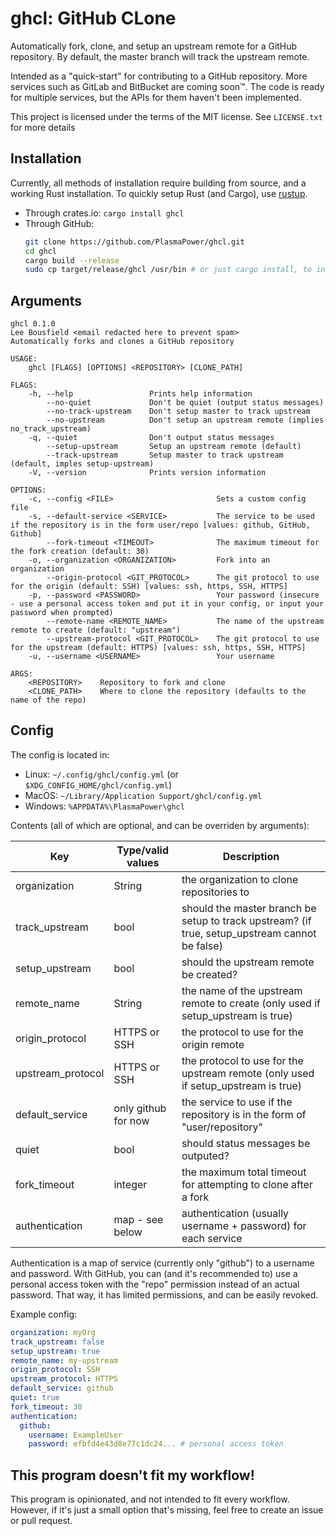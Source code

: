 # ghcl: GitHub CLone

Automatically fork, clone, and setup an upstream remote for a GitHub repository. By default, the master branch will track the upstream remote.

Intended as a "quick-start" for contributing to a GitHub repository.
More services such as GitLab and BitBucket are coming soon™. The code is ready for multiple services, but the APIs for them haven't been implemented.

This project is licensed under the terms of the MIT license. See `LICENSE.txt` for more details

## Installation

Currently, all methods of installation require building from source, and a working Rust installation.
To quickly setup Rust (and Cargo), use [rustup](https://rustup.rs).

- Through crates.io: `cargo install ghcl`
- Through GitHub:
  ```sh
  git clone https://github.com/PlasmaPower/ghcl.git
  cd ghcl
  cargo build --release
  sudo cp target/release/ghcl /usr/bin # or just cargo install, to install for just your user
  ```

## Arguments

```
ghcl 0.1.0
Lee Bousfield <email redacted here to prevent spam>
Automatically forks and clones a GitHub repository

USAGE:
    ghcl [FLAGS] [OPTIONS] <REPOSITORY> [CLONE_PATH]

FLAGS:
    -h, --help                 Prints help information
        --no-quiet             Don't be quiet (output status messages)
        --no-track-upstream    Don't setup master to track upstream
        --no-upstream          Don't setup an upstream remote (implies no_track_upstream)
    -q, --quiet                Don't output status messages
        --setup-upstream       Setup an upstream remote (default)
        --track-upstream       Setup master to track upstream (default, imples setup-upstream)
    -V, --version              Prints version information

OPTIONS:
    -c, --config <FILE>                       Sets a custom config file
    -s, --default-service <SERVICE>           The service to be used if the repository is in the form user/repo [values: github, GitHub, Github]
        --fork-timeout <TIMEOUT>              The maximum timeout for the fork creation (default: 30)
    -o, --organization <ORGANIZATION>         Fork into an organization
        --origin-protocol <GIT_PROTOCOL>      The git protocol to use for the origin (default: SSH) [values: ssh, https, SSH, HTTPS]
    -p, --password <PASSWORD>                 Your password (insecure - use a personal access token and put it in your config, or input your password when prompted)
        --remote-name <REMOTE_NAME>           The name of the upstream remote to create (default: "upstream")
        --upstream-protocol <GIT_PROTOCOL>    The git protocol to use for the upstream (default: HTTPS) [values: ssh, https, SSH, HTTPS]
    -u, --username <USERNAME>                 Your username

ARGS:
    <REPOSITORY>    Repository to fork and clone
    <CLONE_PATH>    Where to clone the repository (defaults to the name of the repo)
```

## Config

The config is located in:

- Linux: `~/.config/ghcl/config.yml` (or `$XDG_CONFIG_HOME/ghcl/config.yml`)
- MacOS: `~/Library/Application Support/ghcl/config.yml`
- Windows: `%APPDATA%\PlasmaPower\ghcl`

Contents (all of which are optional, and can be overriden by arguments):

| Key               | Type/valid values   | Description                                                                                    |
|-------------------|---------------------|------------------------------------------------------------------------------------------------|
| organization      | String              | the organization to clone repositories to                                                      |
| track_upstream    | bool                | should the master branch be setup to track upstream? (if true, setup_upstream cannot be false) |
| setup_upstream    | bool                | should the upstream remote be created?                                                         |
| remote_name       | String              | the name of the upstream remote to create (only used if setup_upstream is true)                |
| origin_protocol   | HTTPS or SSH        | the protocol to use for the origin remote                                                      |
| upstream_protocol | HTTPS or SSH        | the protocol to use for the upstream remote (only used if setup_upstream is true)              |
| default_service   | only github for now | the service to use if the repository is in the form of "user/repository"                       |
| quiet             | bool                | should status messages be outputed?                                                            |
| fork_timeout      | integer             | the maximum total timeout for attempting to clone after a fork                                 |
| authentication    | map - see below     | authentication (usually username + password) for each service                                  |

Authentication is a map of service (currently only "github") to a username and password.
With GitHub, you can (and it's recommended to) use a personal access token with the "repo" permission instead of an actual password.
That way, it has limited permissions, and can be easily revoked.

Example config:

```yaml
organization: myOrg
track_upstream: false
setup_upstream: true
remote_name: my-upstream
origin_protocol: SSH
upstream_protocol: HTTPS
default_service: github
quiet: true
fork_timeout: 30
authentication:
  github:
    username: ExampleUser
    password: efbfd4e43d8e77c1dc24... # personal access token
```

## This program doesn't fit my workflow!

This program is opinionated, and not intended to fit every workflow.
However, if it's just a small option that's missing, feel free to create an issue or pull request.
